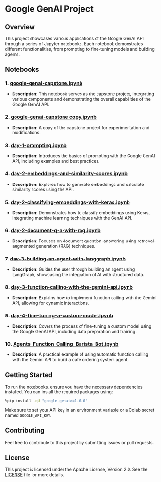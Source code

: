 # Google GenAI Project

## Overview
This project showcases various applications of the Google GenAI API through a series of Jupyter notebooks. Each notebook demonstrates different functionalities, from prompting to fine-tuning models and building agents.

## Notebooks

### 1. [google-genai-capstone.ipynb](google-genai-capstone.ipynb)
- **Description**: This notebook serves as the capstone project, integrating various components and demonstrating the overall capabilities of the Google GenAI API.

### 2. [google-genai-capstone copy.ipynb](google-genai-capstone%20copy.ipynb)
- **Description**: A copy of the capstone project for experimentation and modifications.

### 3. [day-1-prompting.ipynb](day-1-prompting.ipynb)
- **Description**: Introduces the basics of prompting with the Google GenAI API, including examples and best practices.

### 4. [day-2-embeddings-and-similarity-scores.ipynb](day-2-embeddings-and-similarity-scores.ipynb)
- **Description**: Explores how to generate embeddings and calculate similarity scores using the API.

### 5. [day-2-classifying-embeddings-with-keras.ipynb](day-2-classifying-embeddings-with-keras.ipynb)
- **Description**: Demonstrates how to classify embeddings using Keras, integrating machine learning techniques with the GenAI API.

### 6. [day-2-document-q-a-with-rag.ipynb](day-2-document-q-a-with-rag.ipynb)
- **Description**: Focuses on document question-answering using retrieval-augmented generation (RAG) techniques.

### 7. [day-3-building-an-agent-with-langgraph.ipynb](day-3-building-an-agent-with-langgraph.ipynb)
- **Description**: Guides the user through building an agent using LangGraph, showcasing the integration of AI with structured data.

### 8. [day-3-function-calling-with-the-gemini-api.ipynb](day-3-function-calling-with-the-gemini-api.ipynb)
- **Description**: Explains how to implement function calling with the Gemini API, allowing for dynamic interactions.

### 9. [day-4-fine-tuning-a-custom-model.ipynb](day-4-fine-tuning-a-custom-model.ipynb)
- **Description**: Covers the process of fine-tuning a custom model using the Google GenAI API, including data preparation and training.

### 10. [Agents_Function_Calling_Barista_Bot.ipynb](Agents_Function_Calling_Barista_Bot.ipynb)
- **Description**: A practical example of using automatic function calling with the Gemini API to build a café ordering system agent.

## Getting Started
To run the notebooks, ensure you have the necessary dependencies installed. You can install the required packages using:

```bash
%pip install -qU "google-genai>=1.0.0"
```

Make sure to set your API key in an environment variable or a Colab secret named `GOOGLE_API_KEY`.

## Contributing
Feel free to contribute to this project by submitting issues or pull requests.

## License
This project is licensed under the Apache License, Version 2.0. See the [LICENSE](LICENSE) file for more details.
